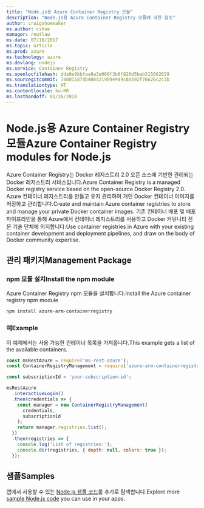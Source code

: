 ```yaml
---
title: "Node.js용 Azure Container Registry 모듈"
description: "Node.js용 Azure Container Registry 모듈에 대한 참조"
author: craigshoemaker
ms.author: cshoe
manager: routlaw
ms.date: 07/18/2017
ms.topic: article
ms.prod: azure
ms.technology: azure
ms.devlang: nodejs
ms.service: Container Registry
ms.openlocfilehash: dda0e9bbfaa8a3e060f3b8f820d5bab315662629
ms.sourcegitcommit: 78001187db408d21909e949c8a592f76626c2c3b
ms.translationtype: HT
ms.contentlocale: ko-KR
ms.lasthandoff: 01/26/2018
---
```

# <a name="azure-container-registry-modules-for-nodejs"></a><span data-ttu-id="ddb5d-103">Node.js용 Azure Container Registry 모듈</span><span class="sxs-lookup"><span data-stu-id="ddb5d-103">Azure Container Registry modules for Node.js</span></span>

<span data-ttu-id="ddb5d-104">Azure Container Registry는 Docker 레지스트리 2.0 오픈 소스에 기반한 관리되는 Docker 레지스트리 서비스입니다.</span><span class="sxs-lookup"><span data-stu-id="ddb5d-104">Azure Container Registry is a managed Docker registry service based on the open-source Docker Registry 2.0.</span></span> <span data-ttu-id="ddb5d-105">Azure 컨테이너 레지스트리를 만들고 유지 관리하여 개인 Docker 컨테이너 이미지를 저장하고 관리합니다.</span><span class="sxs-lookup"><span data-stu-id="ddb5d-105">Create and maintain Azure container registries to store and manage your private Docker container images.</span></span> <span data-ttu-id="ddb5d-106">기존 컨테이너 배포 및 배포 파이프라인을 통해 Azure에서 컨테이너 레지스트리를 사용하고 Docker 커뮤니티 전문 기술 단체에 의지합니다.</span><span class="sxs-lookup"><span data-stu-id="ddb5d-106">Use container registries in Azure with your existing container development and deployment pipelines, and draw on the body of Docker community expertise.</span></span>

## <a name="management-package"></a><span data-ttu-id="ddb5d-107">관리 패키지</span><span class="sxs-lookup"><span data-stu-id="ddb5d-107">Management Package</span></span>

### <a name="install-the-npm-module"></a><span data-ttu-id="ddb5d-108">npm 모듈 설치</span><span class="sxs-lookup"><span data-stu-id="ddb5d-108">Install the npm module</span></span>

<span data-ttu-id="ddb5d-109">Azure Container Registry npm 모듈을 설치합니다.</span><span class="sxs-lookup"><span data-stu-id="ddb5d-109">Install the Azure container registry npm module</span></span>

```bash
npm install azure-arm-containerregistry
```

### <a name="example"></a><span data-ttu-id="ddb5d-110">예</span><span class="sxs-lookup"><span data-stu-id="ddb5d-110">Example</span></span>

<span data-ttu-id="ddb5d-111">이 예제에서는 사용 가능한 컨테이너 목록을 가져옵니다.</span><span class="sxs-lookup"><span data-stu-id="ddb5d-111">This example gets a list of the available containers.</span></span>

```javascript
const msRestAzure = require('ms-rest-azure');
const ContainerRegistryManagement = require('azure-arm-containerregistry');

const subscriptionId = 'your-subscription-id';

msRestAzure
  .interactiveLogin()
  .then(credentials => {
    const manager = new ContainerRegistryManagement(
      credentials,
      subscriptionId
    );
    return manager.registries.list();
  })
  .then(registries => {
    console.log('List of registries:');
    console.dir(registries, { depth: null, colors: true });
  });
```

## <a name="samples"></a><span data-ttu-id="ddb5d-112">샘플</span><span class="sxs-lookup"><span data-stu-id="ddb5d-112">Samples</span></span>

<span data-ttu-id="ddb5d-113">앱에서 사용할 수 있는 [Node.js 샘플 코드](https://azure.microsoft.com/resources/samples/?platform=nodejs)를 추가로 탐색합니다.</span><span class="sxs-lookup"><span data-stu-id="ddb5d-113">Explore more [sample Node.js code](https://azure.microsoft.com/resources/samples/?platform=nodejs) you can use in your apps.</span></span>
